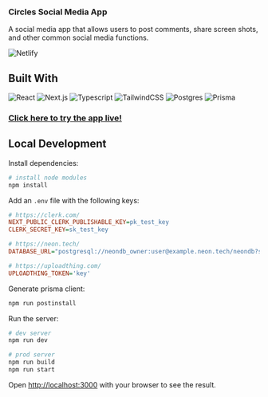### Circles Social Media App

A social media app that allows users to post comments, share screen shots, and other common social media functions.

![Netlify](https://img.shields.io/netlify/90b45ef8-56d3-435a-a40f-4884f577b07e)

## Built With

![React](https://img.shields.io/badge/react-%2320232a.svg?style=for-the-badge&logo=react&logoColor=%2361DAFB)
![Next.js](https://img.shields.io/badge/nextjs-%2320232a.svg?style=for-the-badge&logo=nextdotjs&logoColor=white)
![Typescript](https://img.shields.io/badge/typescript-%233178C6.svg?style=for-the-badge&logo=typescript&logoColor=white)
![TailwindCSS](https://img.shields.io/badge/tailwindcss-%2306B6D4.svg?style=for-the-badge&logo=tailwindcss&logoColor=white)
![Postgres](https://img.shields.io/badge/PostgreSQL-%234169E1?style=for-the-badge&logo=postgresql&logoColor=white)
![Prisma](https://img.shields.io/badge/Prisma-%232D3748?style=for-the-badge&logo=prisma&logoColor=white)

### [Click here to try the app live!](https://circles-social-app.netlify.app/)

## Local Development

Install dependencies:

```bash
# install node modules
npm install
```

Add an `.env` file with the following keys:

```ini
# https://clerk.com/
NEXT_PUBLIC_CLERK_PUBLISHABLE_KEY=pk_test_key
CLERK_SECRET_KEY=sk_test_key

# https://neon.tech/
DATABASE_URL="postgresql://neondb_owner:user@example.neon.tech/neondb?sslmode=require"

# https://uploadthing.com/
UPLOADTHING_TOKEN='key'
```

Generate prisma client:

```bash
npm run postinstall
```

Run the server:

```bash
# dev server
npm run dev

# prod server
npm run build
npm run start
```

Open [http://localhost:3000](http://localhost:3000) with your browser to see the result.
